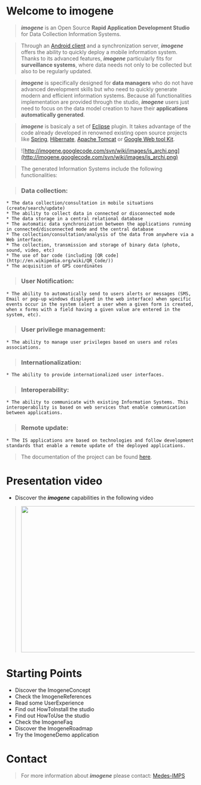 

# Welcome to imogene #

> _**imogene**_ is an Open Source **Rapid Application Development Studio** for Data Collection Information Systems.

> Through an [Android client](http://www.android.com/) and a synchronization server, _**imogene**_ offers the ability to quickly deploy a mobile information system. Thanks to its advanced features, _**imogene**_ particularly fits for **surveillance systems**, where data needs not only to be collected but also to be regularly updated.

> _**imogene**_ is specifically designed for **data managers** who do not have advanced development skills but who need to quickly generate modern and efficient information systems. Because all functionalities implementation are provided through the studio, _**imogene**_ users just need to focus on the data model creation to have their **applications automatically generated**.

> _**imogene**_ is basicaly a set of [Eclipse](http://www.eclipse.org/) plugin. It takes advantage of the code already developed in renowned existing open source projects like [Spring](http://www.springsource.org/), [Hibernate](http://www.hibernate.org/), [Apache Tomcat](http://tomcat.apache.org/) or [Google Web tool Kit](http://code.google.com/webtoolkit/).

> ![http://imogene.googlecode.com/svn/wiki/images/is_archi.png](http://imogene.googlecode.com/svn/wiki/images/is_archi.png)

> The generated Information Systems include the following functionalities:

> ### Data collection: ###
    * The data collection/consultation in mobile situations (create/search/update)
    * The ability to collect data in connected or disconnected mode
    * The data storage in a central relational database
    * The automatic data synchronization between the applications running in connected/disconnected mode and the central database
    * The collection/consultation/analysis of the data from anywhere via a Web interface.
    * The collection, transmission and storage of binary data (photo, sound, video, etc)
    * The use of bar code (including [QR code](http://en.wikipedia.org/wiki/QR_Code/))
    * The acquisition of GPS coordinates
> ### User Notification: ###
    * The ability to automatically send to users alerts or messages (SMS, Email or pop-up windows displayed in the web interface) when specific events occur in the system (alert a user when a given form is created, when x forms with a field having a given value are entered in the system, etc).
> ### User privilege management: ###
    * The ability to manage user privileges based on users and roles associations.
> ### Internationalization: ###
    * The ability to provide internationalized user interfaces.
> ### Interoperability: ###
    * The ability to communicate with existing Information Systems. This interoperability is based on web services that enable communication between applications.
> ### Remote update: ###
    * The IS applications are based on technologies and follow development standards that enable a remote update of the deployed applications.

> The documentation of the project can be found [here](https://drive.google.com/folderview?id=0B9rSjd8TVOviLWxxcmc0aDNIaVU&usp=sharing).

# Presentation video #

  * Discover the _**imogene**_ capabilities in the following video

> <a href='http://www.youtube.com/watch?feature=player_embedded&v=MhAi-ev7pJA' target='_blank'><img src='http://img.youtube.com/vi/MhAi-ev7pJA/0.jpg' width='480' height=390 /></a>


# Starting Points #

  * Discover the ImogeneConcept
  * Check the ImogeneReferences
  * Read some UserExperience
  * Find out HowToInstall the studio
  * Find out HowToUse the studio
  * Check the ImogeneFaq
  * Discover the ImogeneRoadmap
  * Try the ImogeneDemo application

# Contact #

> For more information about _**imogene**_ please contact: [Medes-IMPS](mailto:imogene.medes@gmail.com)